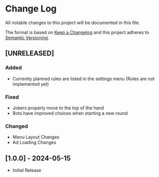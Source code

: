 # Change Log
All notable changes to this project will be documented in this file.
 
The format is based on [Keep a Changelog](http://keepachangelog.com/)
and this project adheres to [Semantic Versioning](http://semver.org/).

## [UNRELEASED]

### Added
- Currently planned rules are listed in the settings menu (Rules are not implemented yet)

### Fixed
- Jokers properly move to the top of the hand
- Bots have improved choices when starting a new round

### Changed
- Menu Layout Changes
- Ad Loading Changes

## [1.0.0] - 2024-05-15

- Initial Release